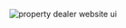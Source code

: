 ![property dealer website ui](https://github.com/user-attachments/assets/7a8a524b-7c6d-421b-a9ad-0d5be3db37ca)
